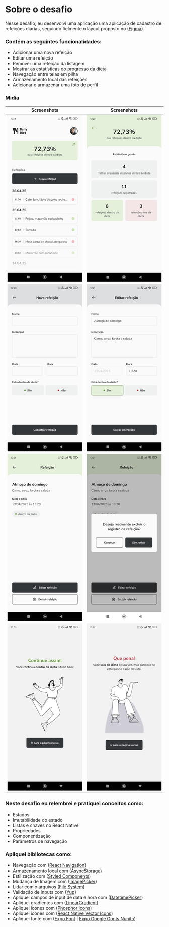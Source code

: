 # Sobre o desafio

Nesse desafio, eu desenvolvi uma aplicação uma aplicação de cadastro de refeições diárias, seguindo fielmente o layout proposto no ([Figma](https://www.figma.com/design/vZA4LTwRD01HDJLWUFIuKb/Daily-Diet-%E2%80%A2-Desafio-React-Native?node-id=0-1&p=f&t=Baqt5QCqylwQsQpS-0)).

### Contém as seguintes funcionalidades:

- Adicionar uma nova refeição
- Editar uma refeição
- Remover uma refeição da listagem
- Mostrar as estatísticas do progresso da dieta
- Navegação entre telas em pilha
- Armazenamento local das refeições
- Adicionar e armazenar uma foto de perfil

### Midia
  Screenshots | Screenshots 
  :---: | :---:
  ![HomeMobile](https://github.com/GabrielLaminas/daily-diet/blob/master/assets/home.jpg) | ![HomeMobile](https://github.com/GabrielLaminas/daily-diet/blob/master/assets/statistic-diet.jpg)
  ![HomeMobile](https://github.com/GabrielLaminas/daily-diet/blob/master/assets/new-meal.jpg) | ![HomeMobile](https://github.com/GabrielLaminas/daily-diet/blob/master/assets/edit-meal.jpg)
  ![HomeMobile](https://github.com/GabrielLaminas/daily-diet/blob/master/assets/meal-details.jpg) | ![HomeMobile](https://github.com/GabrielLaminas/daily-diet/blob/master/assets/delete-meal.jpg)
  ![HomeMobile](https://github.com/GabrielLaminas/daily-diet/blob/master/assets/feedback-meal-registration-2.jpg) | ![HomeMobile](https://github.com/GabrielLaminas/daily-diet/blob/master/assets/feedback-meal-registration.jpg)

### Neste desafio eu relembrei e pratiquei conceitos como:

- Estados
- Imutabilidade do estado
- Listas e chaves no React Native
- Propriedades
- Componentização
- Parâmetros de navegação

### Apliquei bibliotecas como:

- Navegação com ([React Navigation](https://reactnavigation.org/))
- Armazenamento local com ([AsyncStorage](https://react-native-async-storage.github.io/async-storage/docs/usage/))
- Estilização com ([Styled Components](https://styled-components.com/))
- Mudança de Imagem com ([ImagePicker](https://docs.expo.dev/versions/latest/sdk/imagepicker/))
- Lidar com o arquivos ([File System](https://docs.expo.dev/versions/latest/sdk/filesystem/))
- Validação de inputs com ([Yup](https://github.com/jquense/yup))
- Apliquei campos de input de data e hora com ([DatetimePicker](https://github.com/react-native-datetimepicker/datetimepicker))
- Apliquei gradientes com ([LinearGradient](https://docs.expo.dev/versions/latest/sdk/linear-gradient/))
- Apliquei icones com ([Phosphor Icons](https://phosphoricons.com/))
- Apliquei icones com ([React Native Vector Icons](https://github.com/oblador/react-native-vector-icons))
- Apliquei fonte com ([Expo Font](https://docs.expo.dev/versions/latest/sdk/font/) | [Expo Google Gonts Nunito](https://www.npmjs.com/package/@expo-google-fonts/nunito))
